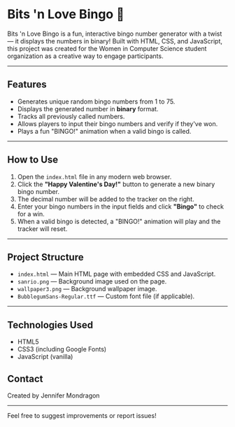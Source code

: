 # Bits 'n Love Bingo 🎉

Bits 'n Love Bingo is a fun, interactive bingo number generator with a twist — it displays the numbers in binary! Built with HTML, CSS, and JavaScript, this project was created for the Women in Computer Science student organization as a creative way to engage participants.

---

## Features

- Generates unique random bingo numbers from 1 to 75.
- Displays the generated number in **binary** format.
- Tracks all previously called numbers.
- Allows players to input their bingo numbers and verify if they've won.
- Plays a fun "BINGO!" animation when a valid bingo is called.

---

## How to Use

1. Open the `index.html` file in any modern web browser.
2. Click the **"Happy Valentine's Day!"** button to generate a new binary bingo number.
3. The decimal number will be added to the tracker on the right.
4. Enter your bingo numbers in the input fields and click **"Bingo"** to check for a win.
5. When a valid bingo is detected, a "BINGO!" animation will play and the tracker will reset.

---

## Project Structure

- `index.html` — Main HTML page with embedded CSS and JavaScript.
- `sanrio.png` — Background image used on the page.
- `wallpaper3.png` — Background wallpaper image.
- `BubblegumSans-Regular.ttf` — Custom font file (if applicable).

---

## Technologies Used

- HTML5
- CSS3 (including Google Fonts)
- JavaScript (vanilla)

## Contact

Created by Jennifer Mondragon  

---

Feel free to suggest improvements or report issues!

